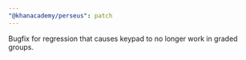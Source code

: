 ```yaml
---
"@khanacademy/perseus": patch
---
```


Bugfix for regression that causes keypad to no longer work in graded groups.
